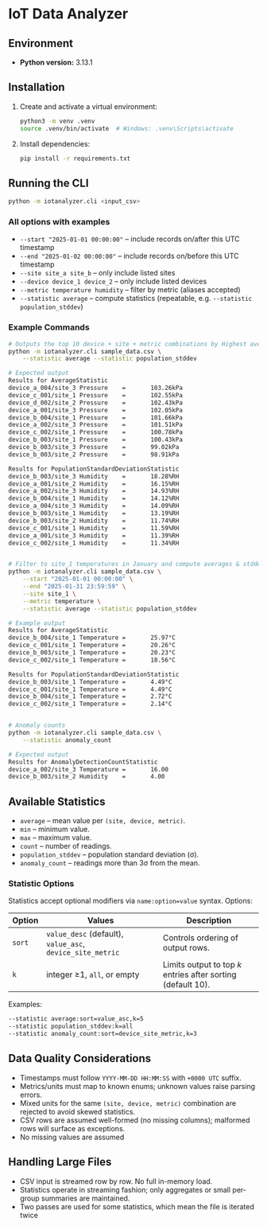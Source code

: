 # IoT Data Analyzer

## Environment
- **Python version:** 3.13.1

## Installation
1. Create and activate a virtual environment:
   ```bash
   python3 -m venv .venv
   source .venv/bin/activate  # Windows: .venv\Scripts\activate
   ```
2. Install dependencies:
   ```bash
   pip install -r requirements.txt
   ```

## Running the CLI
```bash
python -m iotanalyzer.cli <input_csv>
```

### All options with examples
- `--start "2025-01-01 00:00:00"` – include records on/after this UTC timestamp
- `--end "2025-01-02 00:00:00"` – include records on/before this UTC timestamp
- `--site site_a site_b` – only include listed sites
- `--device device_1 device_2` – only include listed devices
- `--metric temperature humidity` – filter by metric (aliases accepted)
- `--statistic average` – compute statistics (repeatable, e.g. `--statistic population_stddev`)


### Example Commands
```bash
# Outputs the top 10 device + site + metric combinations by Highest average value and Highest variability (highest std dev)
python -m iotanalyzer.cli sample_data.csv \
    --statistic average --statistic population_stddev

# Expected output
Results for AverageStatistic
device_a_004/site_3 Pressure    =       103.26kPa
device_c_001/site_1 Pressure    =       102.55kPa
device_d_002/site_2 Pressure    =       102.43kPa
device_a_001/site_3 Pressure    =       102.05kPa
device_b_004/site_1 Pressure    =       101.66kPa
device_a_002/site_3 Pressure    =       101.51kPa
device_c_002/site_1 Pressure    =       100.78kPa
device_b_003/site_1 Pressure    =       100.43kPa
device_b_003/site_3 Pressure    =       99.02kPa
device_b_003/site_2 Pressure    =       98.91kPa 

Results for PopulationStandardDeviationStatistic
device_b_003/site_3 Humidity    =       18.28%RH
device_a_001/site_2 Humidity    =       16.15%RH
device_a_002/site_3 Humidity    =       14.93%RH
device_b_004/site_1 Humidity    =       14.12%RH
device_a_004/site_3 Humidity    =       14.09%RH
device_b_003/site_1 Humidity    =       13.19%RH
device_b_003/site_2 Humidity    =       11.74%RH
device_c_001/site_1 Humidity    =       11.59%RH
device_a_001/site_3 Humidity    =       11.39%RH
device_c_002/site_1 Humidity    =       11.34%RH


# Filter to site_1 temperatures in January and compute averages & stddev
python -m iotanalyzer.cli sample_data.csv \
    --start "2025-01-01 00:00:00" \
    --end "2025-01-31 23:59:59" \
    --site site_1 \
    --metric temperature \
    --statistic average --statistic population_stddev

# Example output
Results for AverageStatistic
device_b_004/site_1 Temperature =       25.97°C
device_c_001/site_1 Temperature =       20.26°C
device_b_003/site_1 Temperature =       20.23°C
device_c_002/site_1 Temperature =       18.56°C 

Results for PopulationStandardDeviationStatistic
device_b_003/site_1 Temperature =       4.49°C
device_c_001/site_1 Temperature =       4.49°C
device_b_004/site_1 Temperature =       2.72°C
device_c_002/site_1 Temperature =       2.14°C


# Anomaly counts
python -m iotanalyzer.cli sample_data.csv \
    --statistic anomaly_count

# Expected output
Results for AnomalyDetectionCountStatistic
device_a_002/site_3 Temperature =       16.00
device_b_003/site_2 Humidity    =       4.00
```

## Available Statistics
- `average` – mean value per `(site, device, metric)`.
- `min` – minimum value.
- `max` – maximum value.
- `count` – number of readings.
- `population_stddev` – population standard deviation (σ).
- `anomaly_count` – readings more than 3σ from the mean.

### Statistic Options
Statistics accept optional modifiers via `name:option=value` syntax. Options:

| Option | Values | Description |
|--------|--------|-------------|
| `sort` | `value_desc` (default), `value_asc`, `device_site_metric` | Controls ordering of output rows. |
| `k`    | integer ≥1, `all`, or empty | Limits output to top *k* entries after sorting (default 10). |

Examples:
```bash
--statistic average:sort=value_asc,k=5
--statistic population_stddev:k=all
--statistic anomaly_count:sort=device_site_metric,k=3
```

## Data Quality Considerations
- Timestamps must follow `YYYY-MM-DD HH:MM:SS` with `+0000 UTC` suffix.
- Metrics/units must map to known enums; unknown values raise parsing errors.
- Mixed units for the same `(site, device, metric)` combination are rejected to avoid skewed statistics.
- CSV rows are assumed well-formed (no missing columns); malformed rows will surface as exceptions.
- No missing values are assumed

## Handling Large Files
- CSV input is streamed row by row. No full in-memory load.
- Statistics operate in streaming fashion; only aggregates or small per-group summaries are maintained.
- Two passes are used for some statistics, which mean the file is iterated twice
